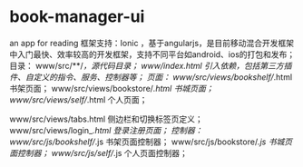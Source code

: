 # book-manager-ui
an app for reading
框架支持：Ionic ，基于angularjs，是目前移动混合开发框架中入门最快、效率较高的开发框架，支持不同平台如android、ios的打包和发布；
目录：
www/src/**/*，源代码目录；
www/index.html 引入依赖，包括第三方插件、自定义的指令、服务、控制器等；
页面：
www/src/views/bookshelf/*.html 书架页面；
www/src/views/bookstore/*.html 书城页面；
www/src/views/self/*.html 个人页面；

www/src/views/tabs.html 侧边栏和切换标签页定义；
www/src/views/login_*.html 登录注册页面；
控制器：
www/src/js/bookshelf/*.js 书架页面控制器；
www/src/js/bookstore/*.js 书城页面控制器；
www/src/js/self/*.js 个人页面控制器；

